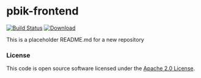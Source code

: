 
# pbik-frontend

[![Build Status](https://travis-ci.org/hmrc/pbik-frontend.svg?branch=master)](https://travis-ci.org/hmrc/pbik-frontend) [ ![Download](https://api.bintray.com/packages/hmrc/releases/pbik-frontend/images/download.svg) ](https://bintray.com/hmrc/releases/pbik-frontend/_latestVersion)

This is a placeholder README.md for a new repository

### License

This code is open source software licensed under the [Apache 2.0 License]("http://www.apache.org/licenses/LICENSE-2.0.html").
    
